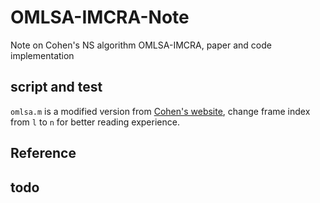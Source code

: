 # OMLSA-IMCRA-Note
Note on Cohen's NS algorithm OMLSA-IMCRA, paper and code implementation

## script and test 
`omlsa.m` is a modified version from  [Cohen's website](https://israelcohen.com/software/), change frame index from `l` to `n` for better reading experience.


## Reference

## todo
